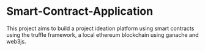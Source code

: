 # Smart-Contract-Application
This project aims to build a project ideation platform using smart contracts using the truffle framework, a local ethereum blockchain using ganache and web3js.
